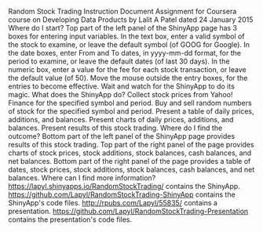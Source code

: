 Random Stock Trading
Instruction Document
Assignment for Coursera course on Developing Data Products
by Lalit A Patel
dated 24 January 2015
Where do I start?
Top part of the left panel of the ShinyApp page has 3 boxes for entering input variables.
In the text box, enter a valid symbol of the stock to examine, or leave the default symbol (of GOOG for Google).
In the date boxes, enter From and To dates, in yyyy-mm-dd format, for the period to examine, or leave the default dates (of last 30 days).
In the numeric box, enter a value for the fee for each stock transaction, or leave the default value (of 50).
Move the mouse outside the entry boxes, for the entries to become effective.
Wait and watch for the ShinyApp to do its magic.
What does the ShinyApp do?
Collect stock prices from Yahoo! Finance for the specified symbol and period.
Buy and sell random numbers of stock for the specified symbol and period.
Present a table of daily prices, additions, and balances.
Present charts of daily prices, additions, and balances.
Present results of this stock trading.
Where do I find the outcome?
Bottom part of the left panel of the ShinyApp page provides results of this stock trading.
Top part of the right panel of the page provides charts of stock prices, stock additions, stock balances, cash balances, and net balances.
Bottom part of the right panel of the page provides a table of dates, stock prices, stock additions, stock balances, cash balances, and net balances.
Where can I find more information?
https://lapyl.shinyapps.io/RandomStockTrading/ contains the ShinyApp.
https://github.com/Lapyl/RandomStockTrading-ShinyApp contains the ShinyApp's code files.
http://rpubs.com/Lapyl/55835/ contains a presentation.
https://github.com/Lapyl/RandomStockTrading-Presentation contains the presentation's code files.
